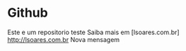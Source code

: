 # Github

Este e um repositorio teste
Saiba mais em [lsoares.com.br] http://lsoares.com.br
Nova mensagem
